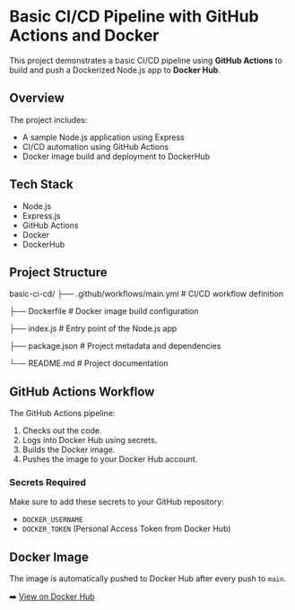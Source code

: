 # Basic CI/CD Pipeline with GitHub Actions and Docker

This project demonstrates a basic CI/CD pipeline using **GitHub Actions** to build and push a Dockerized Node.js app to **Docker Hub**.


## Overview

The project includes:

- A sample Node.js application using Express
- CI/CD automation using GitHub Actions
- Docker image build and deployment to DockerHub

## Tech Stack

- Node.js
- Express.js
- GitHub Actions
- Docker
- DockerHub

## Project Structure

basic-ci-cd/
├── .github/workflows/main.yml # CI/CD workflow definition

├── Dockerfile # Docker image build configuration

├── index.js # Entry point of the Node.js app

├── package.json # Project metadata and dependencies

└── README.md # Project documentation



##  GitHub Actions Workflow

The GitHub Actions pipeline:

1. Checks out the code.
2. Logs into Docker Hub using secrets.
3. Builds the Docker image.
4. Pushes the image to your Docker Hub account.

###  Secrets Required

Make sure to add these secrets to your GitHub repository:
- `DOCKER_USERNAME`
- `DOCKER_TOKEN` (Personal Access Token from Docker Hub)

##  Docker Image

The image is automatically pushed to Docker Hub after every push to `main`.

➡️ [View on Docker Hub](https://hub.docker.com/repository/docker/ayush497/basic-ci-cd)

